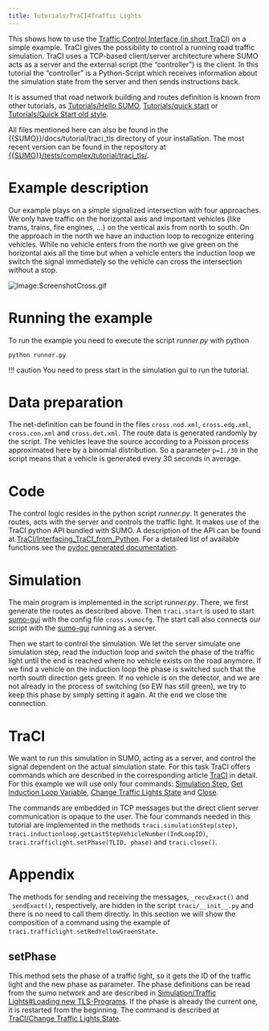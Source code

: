 ```yaml
---
title: Tutorials/TraCI4Traffic Lights
---
```


This shows how to use the [Traffic Control Interface (in short
TraCI)](../TraCI.md) on a simple example. TraCI gives the
possibility to control a running road traffic simulation. TraCI uses a
TCP-based client/server architecture where SUMO acts as a server and the
external script (the “controller”) is the client. In this tutorial the
“controller” is a Python-Script which receives information about the
simulation state from the server and then sends instructions back.

It is assumed that road network building and routes definition is known
from other tutorials, as [Tutorials/Hello
SUMO](../Tutorials/Hello_SUMO.md), [Tutorials/quick
start](../Tutorials/quick_start.md) or [Tutorials/Quick Start old
style](../Tutorials/Quick_Start_old_style.md).

All files mentioned here can also be found in the
{{SUMO}}/docs/tutorial/traci_tls directory of your installation. The most
recent version can be found in the repository at [{{SUMO}}/tests/complex/tutorial/traci_tls/]({{Source}}tests/complex/tutorial/traci_tls/).

# Example description

Our example plays on a simple signalized intersection with four
approaches. We only have traffic on the horizontal axis and important
vehicles (like trams, trains, fire engines, ...) on the vertical axis
from north to south. On the approach in the north we have an induction
loop to recognize entering vehicles. While no vehicle enters from the
north we give green on the horizontal axis all the time but when a
vehicle enters the induction loop we switch the signal immediately so
the vehicle can cross the intersection without a stop.

![Image:ScreenshotCross.gif](../images/ScreenshotCross.gif "Image:ScreenshotCross.gif")

# Running the example

To run the example you need to execute the script *runner.py* with
python

```
python runner.py
```

!!! caution
    You need to press start in the simulation gui to run the tutorial.

# Data preparation

The net-definition can be found in the files `cross.nod.xml`,
`cross.edg.xml`, `cross.con.xml` and `cross.det.xml`. The route data is
generated randomly by the script. The vehicles leave the source
according to a Poisson process approximated here by a binomial
distribution. So a parameter `p=1./30` in the script means that a
vehicle is generated every 30 seconds in average.

# Code

The control logic resides in the python script *runner.py*. It generates
the routes, acts with the server and controls the traffic light. It
makes use of the TraCI python API bundled with SUMO. A description of
the API can be found at
[TraCI/Interfacing_TraCI_from_Python](../TraCI/Interfacing_TraCI_from_Python.md).
For a detailed list of available functions see the [pydoc generated
documentation](http://sumo.dlr.de/daily/pydoc/traci.html).

# Simulation

The main program is implemented in the script *runner.py*. There, we
first generate the routes as described above. Then `traci.start` is used
to start [sumo-gui](../sumo-gui.md) with the config file
`cross.sumocfg`. The start call also connects our script with the
[sumo-gui](../sumo-gui.md) running as a server.

Then we start to control the simulation. We let the server simulate one
simulation step, read the induction loop and switch the phase of the
traffic light until the end is reached where no vehicle exists on the
road anymore. If we find a vehicle on the induction loop the phase is
switched such that the north south direction gets green. If no vehicle
is on the detector, and we are not already in the process of switching
(so EW has still green), we try to keep this phase by simply setting it
again. At the end we close the connection.

# TraCI

We want to run this simulation in SUMO, acting as a server, and control
the signal dependent on the actual simulation state. For this task TraCI
offers commands which are described in the corresponding article
[TraCI](../TraCI.md) in detail. For this example we will use only
four commands: [Simulation
Step](../TraCI/Control-related_commands.md#command_0x01:_simulation_step),
[Get Induction Loop
Variable](../TraCI/Induction_Loop_Value_Retrieval.md#command_0xa0:_get_induction_loop_variable),
[Change Traffic Lights
State](../TraCI/Change_Traffic_Lights_State.md) and
[Close](../TraCI/Control-related_commands.md#command_0x7F:_close).

The commands are embedded in TCP messages but the direct client server
communication is opaque to the user. The four commands needed in this
tutorial are implemented in the methods `traci.simulationStep(step)`,
`traci.inductionloop.getLastStepVehicleNumber(IndLoopID)`,
`traci.trafficlight.setPhase(TLID, phase)` and `traci.close()`.

# Appendix

The methods for sending and receiving the messages, `_recvExact()` and
`_sendExact()`, respectively, are hidden in the script
`traci/__init__.py` and there is no need to call them directly. In this
section we will show the composition of a command using the example of
`traci.trafficlight.setRedYellowGreenState`.

## setPhase

This method sets the phase of a traffic light, so it gets the ID of the
traffic light and the new phase as parameter. The phase definitions can
be read from the sumo network and are described in [Simulation/Traffic
Lights\#Loading new
TLS-Programs](../Simulation/Traffic_Lights.md#loading_new_tls-programs).
If the phase is already the current one, it is restarted from the
beginning. The command is described at [TraCI/Change Traffic Lights
State](../TraCI/Change_Traffic_Lights_State.md).